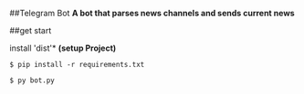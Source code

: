 ##Telegram Bot 
**A bot that parses news channels and sends current news**

##get start

  install 'dist'* **(setup Project)**
```
$ pip install -r requirements.txt
```
```
$ py bot.py
```
